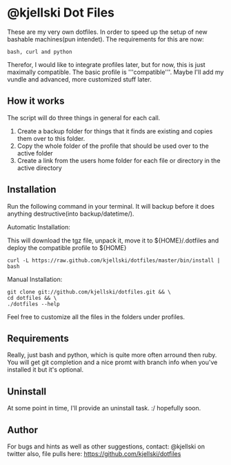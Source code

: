 # @kjellski Dot Files

These are my very own dotfiles. In order to speed up the setup of new bashable machines(pun intendet). 
The requirements for this are now: 

```terminal
bash, curl and python
```
Therefor, I would like to integrate profiles later, but for now, this is just maximally compatible.
The basic profile is '''compatible'''. Maybe I'll add my vundle and advanced, more customized stuff later.

## How it works

The script will do three things in general for each call.
1. Create a backup folder for things that it finds are existing and copies them over to this folder.
2. Copy the whole folder of the profile that should be used over to the active folder
3. Create a link from the users home folder for each file or directory in the active directory

## Installation
Run the following command in your terminal.
It will backup before it does anything destructive(into backup/datetime/). 

Automatic Installation:

This will download the tgz file, unpack it, move it to ${HOME}/.dotfiles and deploy the compatible profile to ${HOME}
```terminal
curl -L https://raw.github.com/kjellski/dotfiles/master/bin/install | bash
```

Manual Installation:
```terminal
git clone git://github.com/kjellski/dotfiles.git && \
cd dotfiles && \
./dotfiles --help
```

Feel free to customize all the files in the folders under profiles.

## Requirements
Really, just bash and python, which is quite more often arround then ruby.
You will get git completion and a nice promt with branch info when you've installed it but it's optional.

## Uninstall
At some point in time, I'll provide an uninstall task. :/ hopefully soon.

## Author
For bugs and hints as well as other suggestions, contact:
@kjellski on twitter
also, file pulls here:
https://github.com/kjellski/dotfiles
